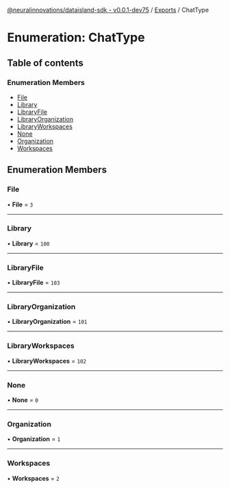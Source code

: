 [@neuralinnovations/dataisland-sdk - v0.0.1-dev75](../../README.md) / [Exports](../modules.md) / ChatType

# Enumeration: ChatType

## Table of contents

### Enumeration Members

- [File](ChatType.md#file)
- [Library](ChatType.md#library)
- [LibraryFile](ChatType.md#libraryfile)
- [LibraryOrganization](ChatType.md#libraryorganization)
- [LibraryWorkspaces](ChatType.md#libraryworkspaces)
- [None](ChatType.md#none)
- [Organization](ChatType.md#organization)
- [Workspaces](ChatType.md#workspaces)

## Enumeration Members

### File

• **File** = ``3``

___

### Library

• **Library** = ``100``

___

### LibraryFile

• **LibraryFile** = ``103``

___

### LibraryOrganization

• **LibraryOrganization** = ``101``

___

### LibraryWorkspaces

• **LibraryWorkspaces** = ``102``

___

### None

• **None** = ``0``

___

### Organization

• **Organization** = ``1``

___

### Workspaces

• **Workspaces** = ``2``
